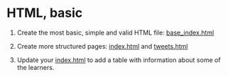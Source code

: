 # HTML, basic

1. Create the most basic, simple and valid HTML file: [base_index.html](base_index.html)

2. Create more structured pages: [index.html](index.html) and [tweets.html](tweets.html)

3. Update your [index.html](index.html) to add a table with information about some of the learners.
